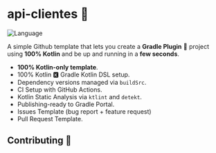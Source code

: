 
# api-clientes 🐘

![Language](https://img.shields.io/github/languages/top/cortinico/kotlin-android-template?color=blue&logo=kotlin)

A simple Github template that lets you create a **Gradle Plugin** 🐘 project using **100% Kotlin** and be up and running in a **few seconds**. 



- **100% Kotlin-only template**.
- 100% Kotlin 🅺 Gradle Kotlin DSL setup.
- Dependency versions managed via `buildSrc`.
- CI Setup with GitHub Actions.
- Kotlin Static Analysis via `ktlint` and `detekt`.
- Publishing-ready to Gradle Portal.
- Issues Template (bug report + feature request)
- Pull Request Template.


## Contributing 🤝

